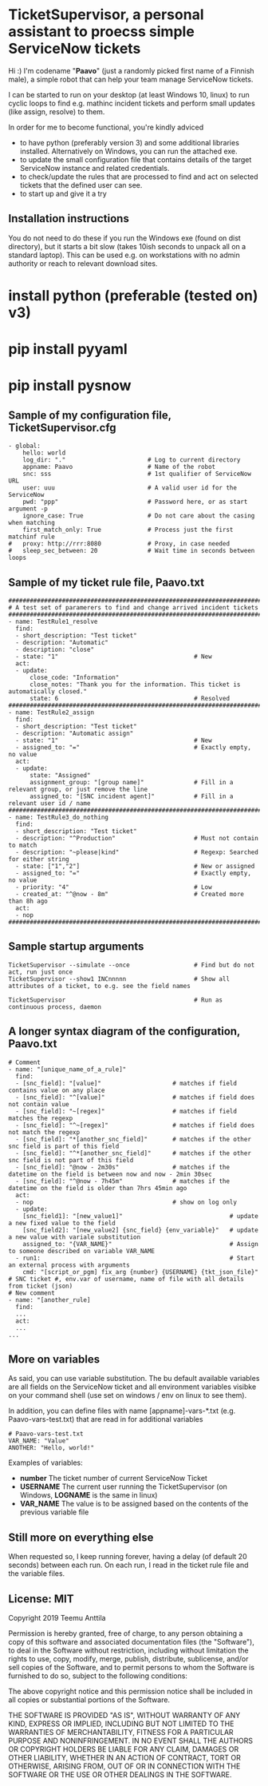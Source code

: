 TicketSupervisor, a personal assistant to proecss simple ServiceNow tickets
===========================================================================

Hi :) I'm codename "**Paavo**" (just a randomly picked first name of a Finnish male), a simple robot that can help your team manage ServiceNow tickets.

I can be started to run on your desktop (at least Windows 10, linux) to run cyclic loops to find e.g. mathinc incident tickets and perform small updates (like assign, resolve) to them.

In order for me to become functional, you're kindly adviced
* to have python (preferably version 3) and some additional libraries installed. Alternatively on Windows, you can run the attached exe.
* to update the small configuration file that contains details of the target ServiceNow instance and related credentials.
* to check/update the rules that are processed to find and act on selected tickets that the defined user can see.
* to start up and give it a try


Installation instructions
-------------------------

You do not need to do these if you run the Windows exe (found on dist directory), but it starts a bit slow (takes 10ish seconds to unpack all on a standard laptop). This can be used e.g. on workstations with no admin authority or reach to relevant download sites.

# install python (preferable (tested on) v3)
# pip install pyyaml
# pip install pysnow


Sample of my configuration file, TicketSupervisor.cfg
-----------------------------------------------------
~~~
- global:
    hello: world
    log_dir: "."                       # Log to current directory
    appname: Paavo                     # Name of the robot
    snc: sss                           # 1st qualifier of ServiceNow URL
    user: uuu                          # A valid user id for the ServiceNow
    pwd: "ppp"                         # Password here, or as start argument -p
    ignore_case: True                  # Do not care about the casing when matching
    first_match_only: True             # Process just the first matchinf rule
#   proxy: http://rrr:8080             # Proxy, in case needed
#   sleep_sec_between: 20              # Wait time in seconds between loops
~~~


Sample of my ticket rule file, Paavo.txt
----------------------------------------
~~~
###############################################################################################################
# A test set of paramerers to find and change arrived incident tickets
###############################################################################################################
- name: TestRule1_resolve
  find:
  - short_description: "Test ticket"
  - description: "Automatic"
  - description: "close"
  - state: "1"                                      # New
  act:
  - update:
      close_code: "Information"
      close_notes: "Thank you for the information. This ticket is automatically closed."
      state: 6                                      # Resolved
###############################################################################################################
- name: TestRule2_assign
  find:
  - short_description: "Test ticket"
  - description: "Automatic assign"
  - state: "1"                                      # New
  - assigned_to: "="                                # Exactly empty, no value
  act:
  - update:
      state: "Assigned"
      assignment_group: "[group name]"              # Fill in a relevant group, or just remove the line
      assigned_to: "[SNC incident agent]"           # Fill in a relevant user id / name
###############################################################################################################
- name: TestRule3_do_nothing
  find:
  - short_description: "Test ticket"
  - description: "^Production"                      # Must not contain to match
  - description: "~please|kind"                     # Regexp: Searched for either string
  - state: ["1","2"]                                # New or assigned
  - assigned_to: "="                                # Exactly empty, no value
  - priority: "4"                                   # Low
  - created_at: "^@now - 8m"                        # Created more than 8h ago
  act:
  - nop
###############################################################################################################
~~~


Sample startup arguments
------------------------
~~~
TicketSupervisor --simulate --once                  # Find but do not act, run just once
TicketSupervisor --show1 INCnnnnn                   # Show all attributes of a ticket, to e.g. see the field names

TicketSupervisor                                    # Run as continuous process, daemon
~~~


A longer syntax diagram of the configuration, Paavo.txt
-------------------------------------------------------
~~~
# Comment
- name: "[unique_name_of_a_rule]"
  find:
  - [snc_field]: "[value]"                    # matches if field contains value on any place
  - [snc_field]: "^[value]"                   # matches if field does not contain value
  - [snc_field]: "~[regex]"                   # matches if field matches the regexp
  - [snc_field]: "^~[regex]"                  # matches if field does not match the regexp
  - [snc_field]: "*[another_snc_field]"       # matches if the other snc field is part of this field
  - [snc_field]: "^*[another_snc_field]"      # matches if the other snc field is not part of this field
  - [snc_field]: "@now - 2m30s"               # matches if the datetime on the field is between now and now - 2min 30sec
  - [snc_field]: "^@now - 7h45m"              # matches if the datetime on the field is older than 7hrs 45min ago
  act:
  - nop                                       # show on log only
  - update:
    [snc_field1]: "[new_value1]"                              # update a new fixed value to the field
    [snc_field2]: "[new_value2] {snc_field} {env_variable}"   # update a new value with variale substitution
    assigned_to: "{VAR_NAME}"                                 # Assign to someone described on variable VAR_NAME
  - run1:                                                     # Start an external process with arguments
    cmd: "[script_or_pgm] fix_arg {number} {USERNAME} {tkt_json_file}"   # SNC ticket #, env.var of username, name of file with all details from ticket (json)
# New comment
- name: "[another_rule]
  find:
  ...
  act:
  ...
...
~~~

More on variables
-----------------

As said, you can use variable substitution. The bu default available variables are all fields on the ServiceNow ticket and all environment variables visibke on your command shell (use set on windows / env on linux to see them).

In addition, you can define files with name [appname]-vars-*.txt (e.g. Paavo-vars-test.txt) that are read in for additional variables
~~~
# Paavo-vars-test.txt
VAR_NAME: "Value"
ANOTHER: "Hello, world!"
~~~

Examples of variables:
* **number** The ticket number of current ServiceNow Ticket
* **USERNAME** The current user running the TicketSupervisor (on Windows, **LOGNAME** is the same in linux)
* **VAR_NAME** The value is to be assigned based on the contents of the previous variable file

Still more on everything else
-----------------------------

When requested so, I keep running forever, having a delay (of default 20 seconds) between each run. On each run, I read in the ticket rule file and the variable files.

License: MIT
------------

Copyright 2019 Teemu Anttila

Permission is hereby granted, free of charge, to any person obtaining a copy of this software and associated documentation files (the "Software"), to deal in the Software without restriction, including without limitation the rights to use, copy, modify, merge, publish, distribute, sublicense, and/or sell copies of the Software, and to permit persons to whom the Software is furnished to do so, subject to the following conditions:

The above copyright notice and this permission notice shall be included in all copies or substantial portions of the Software.

THE SOFTWARE IS PROVIDED "AS IS", WITHOUT WARRANTY OF ANY KIND, EXPRESS OR IMPLIED, INCLUDING BUT NOT LIMITED TO THE WARRANTIES OF MERCHANTABILITY, FITNESS FOR A PARTICULAR PURPOSE AND NONINFRINGEMENT. IN NO EVENT SHALL THE AUTHORS OR COPYRIGHT HOLDERS BE LIABLE FOR ANY CLAIM, DAMAGES OR OTHER LIABILITY, WHETHER IN AN ACTION OF CONTRACT, TORT OR OTHERWISE, ARISING FROM, OUT OF OR IN CONNECTION WITH THE SOFTWARE OR THE USE OR OTHER DEALINGS IN THE SOFTWARE.


